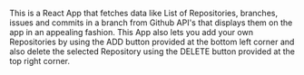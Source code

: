 This is a React App that fetches data like List of Repositories, branches, issues and commits in a branch from Github API's that displays them on the app in an appealing fashion.
This App also lets you add your own Repositories by using the ADD button provided at the bottom left corner and also delete the selected Repository using the DELETE button provided at the top right corner.

